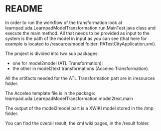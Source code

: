 # README #

In order to run the workflow of the transformation look at 
learnpad.uda.LearnpadModelTransformation.run.MainTest.java class and execute the main method.
All that needs to be provided as input to the system is the path of the model in input as you can see (that here for example is located to /resource/model folder: PATestCityApplication.xmi).

The project is divided into two sub packages: 

* one for model2model (ATL Transformation);
* the other in model2text transformations (Acceleo Transformation).

All the artifacts needed for the ATL Transformation part are in /resources folder.

The Acceleo template file is in the package: learnpad.uda.LearnpadModelTransformation.model2text.main

The output of the model2model part is a XWIKI model stored in the /tmp folder.

You can find the overall result, the xml wiki pages, in the /result folder.
